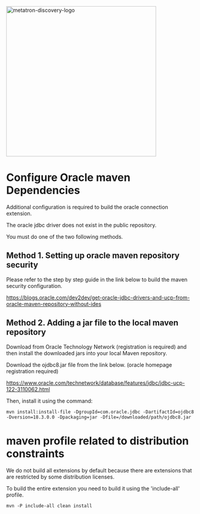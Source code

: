 
<img title="logo-metatron" src="https://user-images.githubusercontent.com/6300003/44013820-f7647c96-9f02-11e8-8066-1c97f8b1662c.png" alt="metatron-discovery-logo" width="400px">

Configure Oracle maven Dependencies
==================================
Additional configuration is required to build the oracle connection extension.

The oracle jdbc driver does not exist in the public repository.

You must do one of the two following methods.

Method 1. Setting up oracle maven repository security
----------------------------------
Please refer to the step by step guide in the link below to build the maven security configuration.

https://blogs.oracle.com/dev2dev/get-oracle-jdbc-drivers-and-ucp-from-oracle-maven-repository-without-ides


Method 2. Adding a jar file to the local maven repository
----------------------------------
Download from Oracle Technology Network (registration is required) and then install the downloaded jars into your local Maven repository.

Download the ojdbc8.jar file from the link below. (oracle homepage registration required)

https://www.oracle.com/technetwork/database/features/jdbc/jdbc-ucp-122-3110062.html

Then, install it using the command:
```
mvn install:install-file -DgroupId=com.oracle.jdbc -DartifactId=ojdbc8 -Dversion=18.3.0.0 -Dpackaging=jar -Dfile=/downloaded/path/ojdbc8.jar
```


maven profile related to distribution constraints
=================================================
We do not build all extensions by default because there are extensions that are restricted by some distribution licenses.

To build the entire extension you need to build it using the 'include-all' profile.
```
mvn -P include-all clean install
``` 